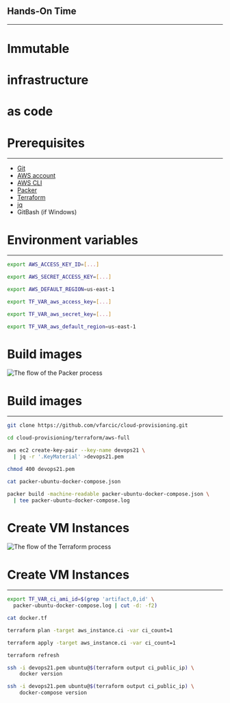 ## Hands-On Time

---

# Immutable

# infrastructure

# as code


# Prerequisites

---

* [Git](https://git-scm.com/)
* [AWS account](https://aws.amazon.com/)
* [AWS CLI](https://aws.amazon.com/cli/)
* [Packer](https://www.packer.io/)
* [Terraform](https://www.terraform.io/downloads.html)
* [jq](https://stedolan.github.io/jq/)
* GitBash (if Windows)


# Environment variables

---

```bash
export AWS_ACCESS_KEY_ID=[...]

export AWS_SECRET_ACCESS_KEY=[...]

export AWS_DEFAULT_REGION=us-east-1

export TF_VAR_aws_access_key=[...]

export TF_VAR_aws_secret_key=[...]

export TF_VAR_aws_default_region=us-east-1
```


# Build images

![The flow of the Packer process](../img/diags/cloud-architecture-images.png)


# Build images

---

```bash
git clone https://github.com/vfarcic/cloud-provisioning.git

cd cloud-provisioning/terraform/aws-full

aws ec2 create-key-pair --key-name devops21 \
  | jq -r '.KeyMaterial' >devops21.pem

chmod 400 devops21.pem

cat packer-ubuntu-docker-compose.json

packer build -machine-readable packer-ubuntu-docker-compose.json \
  | tee packer-ubuntu-docker-compose.log
```


# Create VM Instances

![The flow of the Terraform process](../img/diags/cloud-architecture-instances.png)


# Create VM Instances

---

```bash
export TF_VAR_ci_ami_id=$(grep 'artifact,0,id' \
  packer-ubuntu-docker-compose.log | cut -d: -f2)

cat docker.tf

terraform plan -target aws_instance.ci -var ci_count=1

terraform apply -target aws_instance.ci -var ci_count=1

terraform refresh

ssh -i devops21.pem ubuntu@$(terraform output ci_public_ip) \
    docker version

ssh -i devops21.pem ubuntu@$(terraform output ci_public_ip) \
    docker-compose version
```
